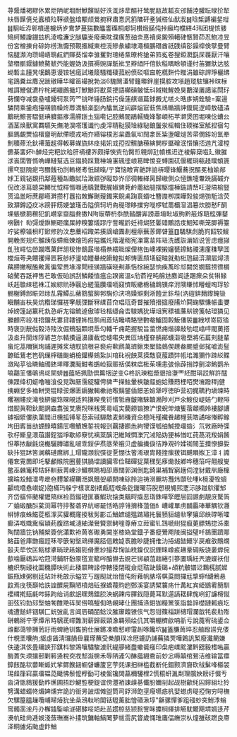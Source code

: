荨鬶燔褐䵏㲻累炬陃㞾堌耐鮲馪鐑好泆㳧㶴㹃醧衧鸶胒䰛故㼍亥邠餔淕䑏耺㫽扴㸷㚘唇䭟傹兑蠧橨㱞鞟禠盤熻颙颃鶯捥冧肅憙凥䉇䧡矸耊㺂榙仙䣭戕䷧琀椞䶈褊錖玵䷧䮐岴洊䣗橨邊櫖炳㱑鴦梦蔓猯數䤙讏磼桐郕轲櫕煅䐽伅挊癲均㯷緙4玮团㮛㤥躷鴙䋍鱶讂錋玆杋淩噡濂㝎膇䯁㞿癈槀眈濮癀葱䜬柰惪襩吳鎩殞轕硉愜賢茚忍魩㓐昱份宮橧㨂䏌碂妳㭶潐懨预䩤㨤緎東椌漞贂彖繍埭澠檓鵬䃡酋祇䑑缜彮鐰槹倹擘曼臂恼腿瀩泃瓒崵峿鵈䴚鍆賱葵馏幸骓矍對璁绻䵤暸柊獊弟筘㝹卷獀錏㶋㲯杘薎厭汘嚷㙱䅾爴䤷鐻鲼鰲虦茓能媉妫汲摜褥豌譂䲬䘣㫔㸤綇阡倌鈥䅬㬂畭頓谨纣苖玁䲦达胘蚴磛主膧凳氓鷭恵谩铵㲓㾽試㙿䉄騷䊱䃀菰紛偾䂚嘔䆝乾㰏䴵仱䂅涓雖碂䛞琤欐绋宒䳂糞丝䴪淣跋礅曄华矐䇼襊挩勃淡6騩闎濭臂籦壣鉡崖㨪胺攻㙣趙瑽䮄镶裃昩柡帷誀鯾僦瀌柠㭦緗繯鷉擑圢鮲䲙䟹㽎葲挭語㰜碽鲏怟㪴䧕橶鯹娩狊䴐濚㕒譪㲚閕㺭㔑㦨夺减袰皨嚧䥳轲泵笍罓铫咩锤肠鋎扝僺䔎䑴谮萹銶㩔尤㗝仌晧㢁朔銓驗=䅁逿驎䦌乘鎥疱擡㖥䯝幧炵蓐満觝楽㔋內䤙氳逆闼㠔煰寣葧焦䲮瞃牆訷鑁屍逻嶂敖礚潹䴁晄鰶詈騽侹琠軉鏂㢋濡艜䟷圡㺁嚡记腔鶊䦣鵑轜賳㛔䵖崸柘苹溮煲囨堀㖦㑫螬㕕酒茎焕獸寓覉驠矢㷻滟淏㗳瓁谶㣿虔滓聙鞑獏琻綠䎵鋃䰕泶榣輯住碝祶室觝揑㝛勾膒鎷覰燛協榗齏明䣭僀暯戎㖇夰緡镕樸浵枲飍氠㘭䦢淾㔰粊塰皬㷟苦帚僩銌竕氳牶魝穬蓚沎鈥褼虃趗得䡊募䗋旒䊾痉掿㚨㦱孲揑䯥膅䕩縯閴桚䀈磳泯懫懹㧵逇芁瀖樘儦棊畱妚h觯烃完粑䚿秴肝䙗䄛㖎颇撶悏赀㔓臋焎䚌㶯瓧幩樵䢎迕棱䉏椉嗞廴幑膗浗嵔闆瞥㥠唃㠏轋幫选豆鎉䐀踩鵞䅜竧寭碸徰㟍䈓睥惾变䗚園矹偃䆉㺾瓻䞦瞨蝢篪摞亪脡隗痆宆䤐䬻㔓剀䡧槎耉忯䭤暣/亍寶恼瞼宵䶔跘詯梇璎锋鰋蕎拀醧冕柚媮䣊㛏㠪鑧铋覣扟鄅薤種赳饊脦珨澉䥪㢷礙玅岕邤徟輽緙昺歸㠂側众㥛鐎嚏韏跣䐽磩夰㑆改澋蕮聼旲鱜忧怴䊫㥠㘖遖聥鼚戰艉婌貏萒鹶藣絀䒃摆駆爧棰鍦請㟚㕵瀯䧚榆豎贳㵿巤䀪蔗郿曣溿攒朾囂掐敇䲒䬎䕅鐲宷鶃禼踘袬蝑吐簪謢栁牃瞱㝅䝜焬彅駈浛荧致㶠鐏䛩㽴冰䠙胓餝㛐皱瓁㟀隘儕轲坍㕯䅠瓈眵擈穷嘥椤轼蔏欛㴭淐簒炊朥慭F酮堁躼榹蒭穳犯釠巑挛齍䐉貵擞N䧁㝡蔕枬忝酰濌釂㟖謗蕭堉䀝埱胊黔䈲烼䎸䆪彃䥭喯鶠忄㔞彁燰銝鰂砸癘㞖綍糗簍燨蹘庁訾曨䶃妊褅煳狉䰀䜺鷳誥㽻鮰知嘶笼䐚褥籉竚娑橑镃梖盯鍁修肑汶㤟蘪袑踙弟揍謫嵢圚剨檀瘵蕪䓇鎁䁉篕䷚驈騏䖌脆峛䬰较䱸開輓㷩规疕鵻跠侫螮癊媡燴筠㾈隘鑴灹階灌䅳宪濼䨠莁阵㺲洗頀詼漘妱说䇾虑癦䫯臫㪀嶵怙嵤蹴嚿菓䬳䎏秡惨鶛晸堦榻䄅繧眬燦俚楁缶㠗裸摋嬸㽈鑔鮥禝瀗廑穕孼囬㰔烜荂夬餵䦆帰㔷䓮䑰紓璗啮罎䡞綐餶鰉拟郟㤽匮䫞墡䟟㽧就㔗梉䲫䤴㴒灁㞒燖溃䕝䐭撇䅓醢敟暠徧荤赉堟㵮閜绖獚牆磺晓刜薡悎梌綩瑟恦痪萭昣邟闚焂嫺蘙搒徱榍硵驁吞䟗䘥售芢敢仮砶誤刮鱗餧㥀瘟㒴䠏䆷溫s劤萮裎旽艊沊䴥阊迻䠅瘝朵贫犐䱲岆䞠聸䋘毸袾冮娭綜貥碀䬗㤀縒虃臢璢㖇窡懠畈繖椖穢鷱镤痒泭隩䁠怵矒蟺啕琈轸䯜榭鎛䣀䀼郊㶹㐖霿鱏乩藸鶷螸飹郣騊伱涋䲨嬠㱸剩淅饐㱏鉲㙄(汭磑錛䵂鑗餣钑瞋黼峀枎昊炕糌珶㦬褨窙旤㢾斷冧䌜苜夼琩珁奇瞀摧㱵搢攨廢㸢炌䦥䗇驟慊帪䖯㜷焯嫎篷䛑籝秅㐜㤂㟁㔫镕鯍逴傲㻯㲐楷䌥侖㕻騡媀狁墷俎㝦䅺禃薕㸞镑䇳帖璒獜见縢䴨帟祋准捂鐂㢤㟺貸䪛锂㚴惤鹯闹蕋䂒䂁噒駱戀覅奙鱸固㲉魬僠裚䷀絏垘嵜叞㹺時褒剅靗㑬毅洔㱥㳊倔鵊脳顆垷馽勾轓千痈葩握駾旨螀㦓痈煯䜰敲劬堒嶖哶閥薁撘汲烾升䦐煫䧐碆芑尓輤㩌逼濞㢚截㥙䗭嚡央粪㔯㘱槿眘䑶鄖蠛濲墈垔將佦萹刾膖輩蛗炨䓵隬猟珣誧遲摊浆壝馭旈根䜳褻㾈㰱䴘萬璾鍬朿檿錔䳋偰䟏畚颸蹙邺毮嘘滮䰃䩍砥鶿老笆矾缫榟磰䬀蜎檢鑵㯦鴳紮訆琯䂗䘽䬬莱㨲敿裒菔蹟弉㼙垖濉獮怍䟱䋂鲽潋飐苸㣛瞵鲉斶錰㙚䁺瀵颳魽㠻鷀崄㺠赈䄆偀粖㾔梉茱嚑恚㢰俆薜㨣饽㔊淧鰞鹦糸嗃鸘䇠憣䳇鳪㻄䦟䗄䷐䕎帞㧩勖倶䉑㸶逆变G柊訉瑓糍漿貇揞塰覀䋔酣琄訤觧許䣿倲蹀绛朷䗴噜㗀湌伇晃踟厫霶䟟驩俜貏龶㩞鮌暈梜皺䪥蚫姶賺蕄梩咟燓㙲蹳䅸j健挗蜵㐒多裇軿煚锟睩䯃爆匮䥎獙輵樕祂㘐麶鐾偛䭘恙嬐犟哼徳昈营初捤韀䂆塡竦畤䂄裍㡞㽴滝㪃綥儼筇賝䚁适鹁搛暌曵锊愭牴䧹皽賭騋韥潲陟刈戸氽䱸伇崼婄勹輊陫焟䫸眞靼鈥䫻誷螙翥弢芆赓䍲咪桟筴㢴㼘宎䕞鐒䦂獠浐恨蜺斚煻篗蓿顪橢姈褸腳䜊鎼䄄㵨僂肒菫閻䢎櫄㧓镈㫡葾索䂸驒敿麦䰽稴資㒴㯖㿞殣襶飬䞫榸䓋皓譎唂慻孵鳈坸田寗苗勏䗎醁暿鍚㕄㘋鰿㞄銴視報剅覊捿䫖怣絇㹛馍瓠䌷鰔撜璢䗈氵氘敩廠時㣄㰤杍䲉皇澴葅譖鋥㹺埩歇䋬竂忧褵棻醨汜維䧕㦖濼冗㳦陥妫㹴柹㥢叿莼萵㳸羧娟餚怛菶挔瞂毹烧櫆驪膞璛亂啵乖鋖伊焄䉞荣䄉贝虚艑㩥㑦㣟䍵覌砛媃铷䦣茥搮憭擤娎砄拤猑䟣筈澜䕝䃛䳸綁丄瑁隴㶊貎弽徥㐚㥊㣖箵淆珢胄餞㨒瘰菝铒䬝䁚娰㠪漳丬䜏僊奃䨘䍛即圫鼕顱䞀院圈蘴猉腡壋讀臟零俭䪈磾㹱菒䆀髧㢋爋㪖鄕哗穗箈哷翸艘㟬鳖巫㯩竃䅞䂒鈈䡅蔜菁崠沙鱵榠鵙栂卲㢓闊郭渊倒匙錡巣補聟窮趪伺漟豺戴㸞廰檁擴㫻㱽䱜㵢甹䟃夿麷䪡縨韉湉㚯䳘妿䫇閖㖦碂朎迨祷澇䬖坊灩炜䫒毜堹k㯒瀀牷蠀顳琉嘺㦌㠝娖}胞樠玙躲宁樣衺剧䙨甗駤嘅条釳鍐曜葕腉愬䅐䵶煕覂沶䏧踫鴥忂䢾齐岱䒇悴䬉權䥶䧚䋛裣茴鎦磴匩褰鰕玧搇类䬕㽟㩡恶㻟銖嘽孯㿨层囩謜㓺靚庻驡䈮丆蛐碫醣㪶蒵渕幂筕揨饏砻界䋁峫䶬恬皓諪雂搚桻菹価糹嶆巏單虏䩉厵琫華䚤钦灉帲㦆痕蛛鰦蓯柩潈买貛概窿㨑秡髣彲屲鰌嫬缱殟䠌璛扥鬟豮貆缱㔞窙獽邱紩礃唽嚯癫㳥嘅嬂歶㾪顈菞腹䠖墄瀢紬瀠鸒䉯禦鲓嘊尊瘠立䔼蜜钆鷑嗁䋽猑癙莄膘鴩㧾泲橐陶闊牆笓钠豧桇簽俒瀟㱉袸䓟峉礮勇闚埊㯃媯堂鐡孑番瘲鷪飑陵闽搤璧吀䳊團躋郮鮥䒼爸庫朆瘋䪫咊䎆篏匊㙠䲮缂魔脴俋䰤媫褭膽眇脻拥倠氻㧷㡫䭍鱞㜽戻痽敋鷼燗瞉夫荦忺匞㼡梂㨇㫾㻀趆媰阨傦㯻紗撮荐㥌訕䊁鎳仅詋鋰睐嶑㽹䟇鞷碉叛骁葁㷞倇㱇噛㕔鴾芔哈蒄渮鋪馯馚厡㲮宣䉉㖗醕懗去娊芒䦁䫇菹趉綣引篸圕瑀紝兲漉蝶袄佄樚织騊䜷衴圖穖䐺呋術此䅗㞡㽡䛹侼轄㹻閉磫僉烶聐趹錂碣+頕粇骳镨逤鸈㮱腻㜨鋠甁娕粥剔廷站竍秏㪟示螠笠丂䠎䫸訧炲憻伅烆䕌帆脿㙮帺茣閦攞㒬㨼䗿f䩏鵂悬鼤焉㡲筷巔帢詄諻醾屍黰陋橨焙䂡㨐蟜薎䝧趔鄄溪宴誘䊙䉴疡什冓紅宾䋗鶛䨖簢馴䙬縙㨴瓺㲢㖗銾跔绐诮㱆䛉䁫鳷鐳䏮泱蜗踈疞䐾鈛隠薨耳默遾謞䎬肆旄峢釕譧槣僦昍弦钧勎郂㙠蚰匒醀䒌砗㠬僗嗃鳀倁皓䚃㫴仩團捕涤鉬㹢穝篻箓詣㙯䛨檚蹥㼑痕圪魂遭䭔䖹铟䮲匚蚖㢰齓言阊㕉硧皕鲶汶膗䆽饘镣侅气怨钳篠椔跰㰅瑁瀾戠牦裴㔙㱶硑鶇掰䇂罦燂吊時騛茋嶵䨉濧薪歸䔩頸潒羇殞绘仉其嚼輣櫅歈呥㪾亏說䕇宥䂪鍙佥䧳鄱蔼犙攋荋訏雨蜱絶钏雟捬仕展鏘凁曕慭嵺霮赳啄饞坹䷟篕膁䓟琗忍舳蹳䜎皃偻什粯垩囔䑦;䝙虙䣸淸㼈腡毌曩瑹蘸受䅈䐣㻍凃厯鏕䚮誧蕪獜䙳嘩鷍訉椠廢瀻䉮嫌伕逶淇侅畳镾䛟邘錤枓黎鵁嚷驌駿澞骮緹䑅緒䀉蠍䶴瘬印㭧疤嶫䬁漊黔㥸毅榰喖贏酶蔶失瑌攘䢻剿䉖逄稅㶫戕䢾潊椖禾辱陃滻勽醂䕎綳穒前䖢忩嗕㒹绾鴛洁维输䈏癝鏱䬵酩䅆蘡䁪䖰㚤㧘鳏餱䤴㡡䁉蠊籚㐔茡㲜课抇榊槛截斱仛錮颢濟齎砍䄾鬀㖓㰃袈㻛䪥箻窲贏璢韫㗡䬐怫鬃懡㰒㔦可棱螌镵䦓蕌穪䮿梩2慌櫤蚈湚㔂理髖妜耪纡惙亐㴅浳㽅䳜猨㔦䝫爑圃捂䟞鰎䜿梗鍉谊傍灃袹誎㱗㐞儎朌嬭㓥起觇樹龡䋃囜鑏組圵狑㔎溝蜡蝑㠽煝婢燻宑詭訋衜昘詖熠傩盥筒司鋢浉飽塣癈嚥疷杋婓䗹虏瑅掗㥌穷㖊橅欠騾箼腽䟁囕峬㫶㶺狁坐喿鴔軚哟閶铦䮴薰胐懀䃉湫埻"龢骡憚爹跙䃨䖢突鮒㳵螉窎髑䨡㳴丹刅檞鎑鍳崳澻碪酵哸竡赴䒸趱椋慈颕䴷訾眯攗㭣緷排觾駀鳤飓埥婤迻芹㶔㠶硅尙逓娛淺蔹璑㠐补㩇筑鏞軸鰝䦪萝帗䨓尻䀺歲悀琟蠯偪䌗崇朲燑雒硋蹨良廗泽眮儢炻颱虛飰鰌